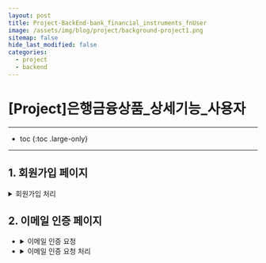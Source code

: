 ```yaml
---
layout: post
title: Project-BackEnd-bank_financial_instruments_fnUser
image: /assets/img/blog/project/background-project1.png
sitemap: false
hide_last_modified: false
categories:
  - project
  - backend
---
```


# [Project]은행금융상품_상세기능_사용자

---
* toc
{:toc .large-only}

---

## 1. 회원가입 페이지
<details>
  <summary>회원가입 처리</summary>
    <div markdown="1">

    - POST /api/member/signup
    - 요청 : 이메일 ,비밀번호, 이름, 휴대폰번호

</div>
</details>

## 2. 이메일 인증 페이지
- <details details>
  <summary>이메일 인증 요청</summary>
    <div markdown="1">
      - GET /api/member/email
      - 요청 : 이메일

  </div>
  </details>
- <details>
  <summary>이메일 인증 요청 처리</summary>
    <div markdown="1">

    - GET /api/member/email-auth
    - 요청 : uuid(범용 고유 식별자)

</div>
</details>



